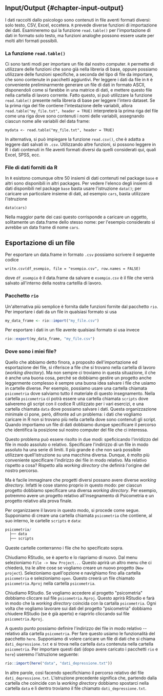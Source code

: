## Input/Output {#chapter-input-output}



I dati raccolti dallo psicologo sono contenuti in file aventi formati
diversi: solo testo, CSV, Excel, eccetera. `R` prevede diverse funzioni
di importazione dei dati. Esamineremo qui la funzione `read.table()` per
l'importazione di dati in formato solo testo, ma funzioni analoghe
possono essere usate per molti altri formati possibili.

### La funzione `read.table()`

Ci sono tanti modi per importare un file dal nostro computer. `R` permette di utilizzare delle funzioni che sono già nella libreria di base, oppure possiamo utilizzare delle funzioni specifiche, a seconda del tipo di file da importare, che sono contenute in pacchetti aggiuntivi. Per leggere i dati da file in `R` è conveniente
preliminarmente generare un file di dati in formato ASCII, disponendoli
come si farebbe in una matrice di dati, e mettere questo file nella
cartella di lavoro corrente. Fatto questo, si può utilizzare la funzione
`read.table()` presente nella libreria di base per leggere l'intero
dataset. Se la prima riga del file contiene l'intestazione delle
variabili, allora `read.table("my_file.txt", header = TRUE)`
interpreterà la prima riga del file come una riga dove sono contenuti i
nomi delle variabili, assegnando ciascun nome alle variabili del data
frame:

    mydata <- read.table("my_file.txt", header = TRUE)

In alternativa, si può impiegare la funzione `read.csv()`, che è adatta
a leggere dati salvati in `.csv`. Utilizzando altre funzioni, si possono
leggere in R  i dati contenuti in file aventi formati diversi da quelli
considerati qui, quali Excel, SPSS, ecc.

### File di dati forniti da R

In `R` esistono comunque oltre 50 insiemi di dati contenuti nel package
`base` e altri sono disponibili in altri packages. Per vedere l'elenco
degli insiemi di dati disponibili nel package `base` basta usare
l'istruzione `data()`; per caricare un particolare insieme di dati, ad
esempio `cars`, basta utilizzare l'istruzione

    data(cars)

Nella maggior parte dei casi questo corrisponde a caricare un oggetto,
solitamente un data.frame dello stesso nome: per l'esempio considerato
si avrebbe un data frame di nome `cars`.

## Esportazione di un file

Per esportare un data.frame in formato `.csv` possiamo scrivere il
seguente codice

````
write.csv(df_esempio, file = "esempio.csv", row.names = FALSE)
````
dove `df_esempio` è il data.frame da salvare e `esempio.csv` è il file
che verrà salvato all'interno della nostra cartellla di lavoro.


### Pacchetto `rio`

Un'alternativa più semplice è fornita dalle funzioni fornite dal pacchetto `rio`.  Per importare i dati da un file in qualsiasi formato si usa


```r
my_data_frame <- rio::import("my_file.csv")
```

Per esportare i dati in un file avente qualsiasi formato si usa invece


```r
rio::export(my_data_frame, "my_file.csv")
```

### Dove sono i miei file?

Quello che abbiamo detto finora, a proposito dell'importazione ed esportazione dei file, si riferisce a file che si trovano nella cartella di lavoro (_working directory_). Ma non sempre ci troviamo in questa situazione, il che è anche una buona cosa, perché se dobbiamo gestire un progetto anche leggermente complesso è sempre una buona idea salvare i file che usiamo in cartelle diverse. Per esempio, possiamo usare una cartella chiamata `psicometria` dove salviamo tutto il materiale di questo insegnamento. Nella cartella `psicometria` ci potrà essere una cartella chiamata `scripts` dove salveremo gli script con il codice R utilizzato per i vari esercizi, e una cartella chiamata `data` dove possiamo salvare i dati. Questa organizzazione minimale ci pone, però, difronte ad un problema: i dati che vogliamo caricare in R non si trovano più nella cartella dove sono contenuti gli script. Quando importiamo un file di dati dobbiamo dunque specificare il percorso che identifica la posizione sul nostro computer del file che ci interessa.

Questo problema può essere risolto in due modi: speficicando l'inridizzo del file in modo assoluto o relativo. Specificare l'indirizzo di un file in modo assoluto ha una serie di limiti. Il più grande è che non sarà possibile utilizzare quell'istruzione su una macchina diversa.  Dunque, è molto più conveniente specificare l'indirizzo dei file in modo relativo.  Ma relativo rispetto a cosa?  Rispetto alla _working directory_ che definirà l'origine del nostro percorso.

Ma è facile immaginare che progetti diversi possano avere diverse  _working directory_. Infatti le cose stanno proprio in questo modo: per ciascun progetto dobbiamo specificare una diversa _working directory_.  Per esempio, potremmo avere un progetto relativo all'insegnamento di Psicometria e un progetto relativo alla prova finale.

Per organizzaere il lavoro in questo modo, si procede come segue. Supponiamo di creare una cartella chiamata `psicometria` che contiene, al suo interno, le cartelle `scripts` e `data`: 


```r
psicometria/
  ├── data
  ├── scripts
```

Queste cartelle conterranno i file che ho specificato sopra.  

Chiudiamo RStudio, se è aperto e lo riapriamo di nuovo.  Dal menu selezioniamo `File -> New Project...` Questo aprirà un altro menu che ci chiederà, tra le altre cose se vogliamo creare un nuovo progetto (`New project`). Selezioniamo quell'opzione e navighiamo fino alla cartella `psicometria` e selezioniamo `open`. Questo creerà un file chiamato `psicometria.Rproj` nella cartella `psicometria`.

Chiudiamo RStudio.  Se vogliamo accedere al progetto "psicometria" dobbiamo cliccare sul file `psicometria.Rproj`. Questo aprirà RStudio e farà in modo che la _working directory_ coincida con la cartalla `psicometria`. Ogni volta che vogliamo lavorare sui dati del progetto "psicometria" dobbiamo chiudere RStudio (se è già aperto) e riaprirlo cliccando sul file `psicometria.Rproj`.

A questo punto possiamo definire l'indirizzo dei file in modo relativo -- relativo alla cartella `psicometria`. Per fare questo usiamo le funzionalità del pacchetto `here`. Supponiamo di volere caricare un file di dati che si chiama `dati_depressione.txt` e si trova nella cartella `data` contenuta nella cartella `psicometria`. Per importare questi dati (dopo avere caricato i pacchetti `rio` e `here`) useremo l'istruzione seguente:


```r
rio::import(here("data", "dati_depressione.txt"))
```

In altre parole, così facendo specifichiamo il percorso relativo del file `dati_depressione.txt`.  L'istruzione precedente significa che, partendo dalla cartella che coincide con la _working directory_ dobbiamo spostarci nella cartella `data` e lì dentro troviamo il file chiamato `dati_depressione.txt`.






